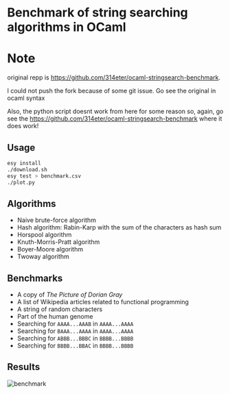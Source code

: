 # Benchmark of string searching algorithms in OCaml

# Note

original repp is https://github.com/314eter/ocaml-stringsearch-benchmark.

I could not push the fork because of some git issue. Go see the original in ocaml syntax

Also, the python script doesnt work from here for some reason so, again, go see the https://github.com/314eter/ocaml-stringsearch-benchmark where it does work!

## Usage

```sh
esy install
./download.sh
esy test > benchmark.csv
./plot.py
```

## Algorithms

* Naive brute-force algorithm
* Hash algorithm: Rabin-Karp with the sum of the characters as hash sum
* Horspool algorithm
* Knuth-Morris-Pratt algorithm
* Boyer-Moore algorithm
* Twoway algorithm

## Benchmarks

* A copy of _The Picture of Dorian Gray_
* A list of Wikipedia articles related to functional programming
* A string of random characters
* Part of the human genome
* Searching for `AAAA...AAAB` in `AAAA...AAAA`
* Searching for `BAAA...AAAA` in `AAAA...AAAA`
* Searching for `ABBB...BBBC` in `BBBB...BBBB`
* Searching for `BBBB...BBAC` in `BBBB...BBBB`

## Results

![benchmark](benchmark.png)
